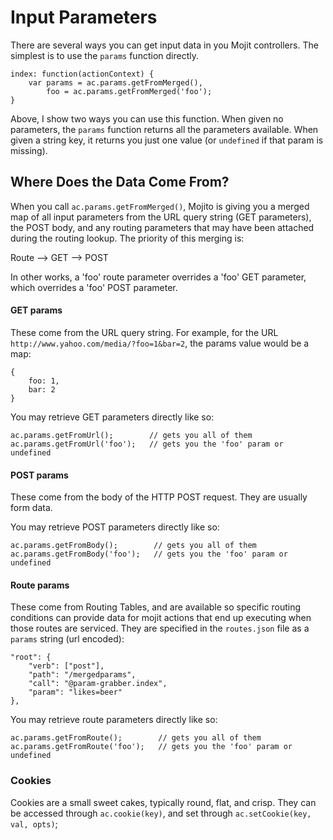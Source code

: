 # Input Parameters

There are several ways you can get input data in you Mojit controllers. The simplest is to use the `params` function directly.

    index: function(actionContext) {
        var params = ac.params.getFromMerged(),
            foo = ac.params.getFromMerged('foo');
    }

Above, I show two ways you can use this function. When given no parameters, the `params` function returns all the parameters available. When given a string key, it returns you just one value (or `undefined` if that param is missing).

## Where Does the Data Come From?

When you call `ac.params.getFromMerged()`, Mojito is giving you a merged map of all input parameters from the URL query string (GET parameters), the POST body, and any routing parameters that may have been attached during the routing lookup. The priority of this merging is:

Route --> GET --> POST

In other works, a 'foo' route parameter overrides a 'foo' GET parameter, which overrides a 'foo' POST parameter.

#### GET params

These come from the URL query string. For example, for the URL `http://www.yahoo.com/media/?foo=1&bar=2`, the params value would be a map:

    {
        foo: 1,
        bar: 2
    }

You may retrieve GET parameters directly like so:

    ac.params.getFromUrl();        // gets you all of them
    ac.params.getFromUrl('foo');   // gets you the 'foo' param or undefined

#### POST params

These come from the body of the HTTP POST request. They are usually form data.

You may retrieve POST parameters directly like so:

    ac.params.getFromBody();        // gets you all of them
    ac.params.getFromBody('foo');   // gets you the 'foo' param or undefined


#### Route params

These come from Routing Tables, and are available so specific routing conditions can provide data for mojit actions that end up executing when those routes are serviced. They are specified in the `routes.json` file as a `params` string (url encoded):

    "root": {
        "verb": ["post"],
        "path": "/mergedparams",
        "call": "@param-grabber.index",
        "param": "likes=beer"
    },

You may retrieve route parameters directly like so:

    ac.params.getFromRoute();        // gets you all of them
    ac.params.getFromRoute('foo');   // gets you the 'foo' param or undefined

### Cookies

Cookies are a small sweet cakes, typically round, flat, and crisp. They can be accessed through `ac.cookie(key)`, and set through `ac.setCookie(key, val, opts)`;

